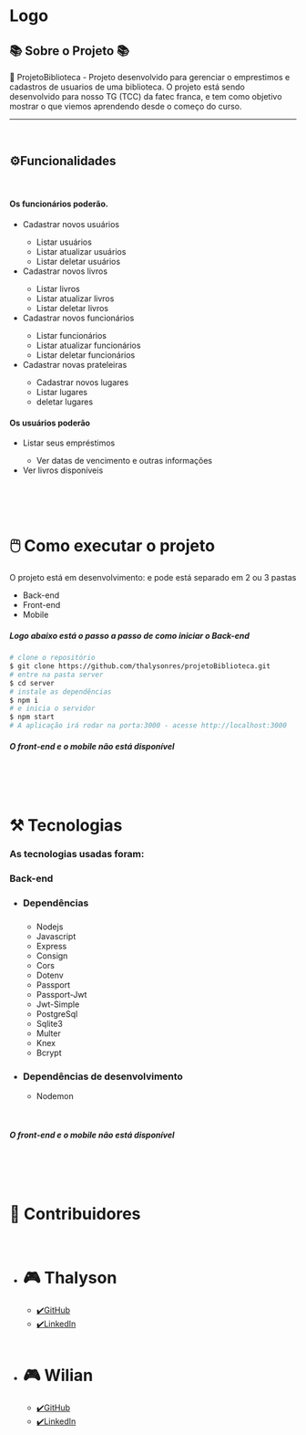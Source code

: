 # Logo
## 📚 Sobre o Projeto 📚

📓 ProjetoBiblioteca - Projeto desenvolvido para gerenciar o emprestimos e cadastros de usuarios de uma biblioteca.
O projeto está sendo desenvolvido para nosso TG (TCC) da fatec franca, e tem como objetivo mostrar o que viemos aprendendo desde o começo do curso.

<hr />

<br />

## ⚙️Funcionalidades

<br />

#### Os funcionários poderão.
<ul>
    <li>Cadastrar novos usuários</li>
    <ul>
    <li>Listar usuários</li>
    <li>Listar atualizar usuários</li>
    <li>Listar deletar usuários</li>
    </ul>
    <li>Cadastrar novos livros</li>
    <ul>
    <li>Listar livros</li>
    <li>Listar atualizar livros</li>
    <li>Listar deletar livros</li>
    </ul>
    <li>Cadastrar novos funcionários</li>
    <ul>
    <li>Listar funcionários</li>
    <li>Listar atualizar funcionários</li>
    <li>Listar deletar funcionários</li>
    </ul>
    <li>Cadastrar novas prateleiras</li>
    <ul>
    <li>Cadastrar novos lugares</li>
    <li>Listar lugares</li>
    <li>deletar lugares</li>
    </ul>
</ul>

#### Os usuários poderão
<ul>
    <li>Listar seus empréstimos</li>
    <ul><li>Ver datas de vencimento e outras informações </li></ul>
    <li>Ver livros disponíveis</li>
</ul>

<br /><br /><br />

# 🖱️ Como executar o projeto

O projeto está em desenvolvimento: e pode está separado em 2 ou 3 pastas
<ul>
    <li>Back-end</li>
    <li>Front-end</li>
    <li>Mobile</li>
</ul>

##### Logo abaixo está o passo a passo de como iniciar o <strong>Back-end</strong>
```bash
# clone o repositório
$ git clone https://github.com/thalysonres/projetoBiblioteca.git
# entre na pasta server
$ cd server
# instale as dependências
$ npm i
# e inicia o servidor
$ npm start
# A aplicação irá rodar na porta:3000 - acesse http://localhost:3000
```

##### O front-end e o mobile não está disponível

<br /><br /><br />

# ⚒️ Tecnologias
### As tecnologias usadas foram:

### Back-end
<ul>
	<li><h3> Dependências <h3></li>
	<ul>
		<li>Nodejs</li>
		<li>Javascript</li>
		<li>Express</li>
		<li>Consign</li>
		<li>Cors</li>
		<li>Dotenv</li>
		<li>Passport</li>
		<li>Passport-Jwt</li>
		<li>Jwt-Simple</li>
		<li>PostgreSql</li>
		<li>Sqlite3</li>
		<li>Multer</li>
		<li>Knex</li>
		<li>Bcrypt</li>
	</ul>
	<li><h3>Dependências de desenvolvimento</h3></li>
	<ul>
		<li>Nodemon</li>
	</ul>
</ul>
<br />

##### O front-end e o mobile não está disponível

<br /><br /><br />

# 🤪 Contribuidores
<ul>
	<br />
    <li> <h1>🎮 Thalyson </h1></li>
        <ul>
            <li><a href="https://github.com/thalysonres/">✔️GitHub</a></li>
            <li><a href="">✔️LinkedIn</a></li>
        </ul>
	<br />
    <li><h1>🎮 Wilian </h1></li>
        <ul>
            <li><a href="https://github.com/Wil-Rs/">✔️GitHub</a></li>
            <li><a href="">✔️LinkedIn</a></li>
        </ul>
</ul>
